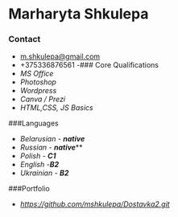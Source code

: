 # Marharyta Shkulepa
### Contact
+ m.shkulepa@gmail.com
+ +375336876561
-### Core Qualifications 
+ *MS Office*  
+ *Photoshop*
+ *Wordpress*
+ *Canva / Prezi*
+ *HTML,CSS, JS Basics*

###Languages
+ *Belarusian - **native*** 
+ *Russian - **native***** 
+ *Polish - **C1*** 
+ *English -**B2*** 
+ *Ukrainian - **B2***

###Portfolio 
+ *https://github.com/mshkulepa/Dostavka2.git*
